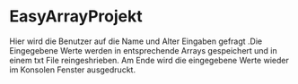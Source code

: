 # EasyArrayProjekt

Hier wird die Benutzer auf die Name und Alter Eingaben gefragt .Die Eingegebene Werte werden in entsprechende Arrays gespeichert und in einem txt File reingeshrieben. Am Ende wird die eingegebene Werte wieder im Konsolen Fenster ausgedruckt.

